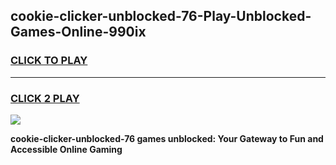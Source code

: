 
## cookie-clicker-unblocked-76-Play-Unblocked-Games-Online-990ix
<h3>
<a href="https://premium76.site?title=cookie-clicker-unblocked-76&ref=25A">CLICK TO PLAY</a></h3>
<hr>

<h3>
<a href="https://premium76.site?title=cookie-clicker-unblocked-76&ref=25A">CLICK 2 PLAY</a>
  
</h3>

<a href="https://premium76.site?title=cookie-clicker-unblocked-76&ref=25A"><img src="https://clearcache.store/games.png"></a>


**cookie-clicker-unblocked-76 games unblocked: Your Gateway to Fun and Accessible Online Gaming**
